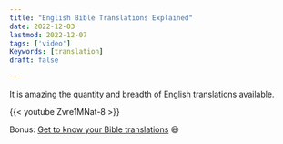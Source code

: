 ```yaml
---
title: "English Bible Translations Explained"
date: 2022-12-03
lastmod: 2022-12-07
tags: ['video']
Keywords: [translation]
draft: false

---
```


It is amazing the quantity and breadth of English translations available.

{{< youtube Zvre1MNat-8 >}} 

Bonus: [Get to know your Bible translations](https://adam4d.com/translations/) 😆

